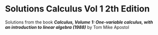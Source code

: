 # Solutions Calculus Vol 1 2th Edition

Solutions from the book _**Calculus, Volume 1: One-variable calculus, with an introduction to linear algebra (1988)**_ by Tom Mike Apostol
